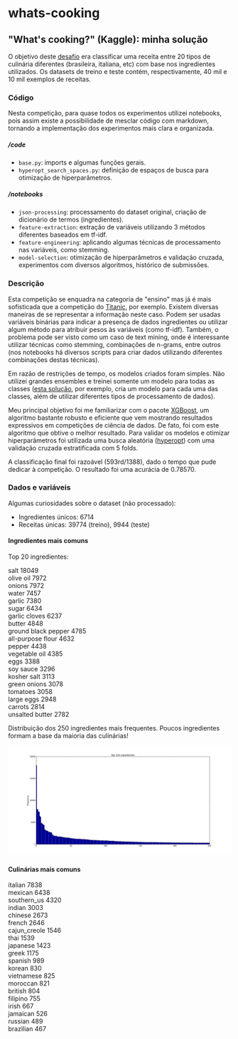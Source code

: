 # whats-cooking

## "What's cooking?" (Kaggle): minha solução

O objetivo deste [desafio](https://www.kaggle.com/) era classificar uma receita entre 20 tipos de culinária diferentes (brasileira, italiana, etc) com base nos ingredientes utilizados. Os datasets de treino e teste contém, respectivamente, 40 mil e 10 mil exemplos de receitas.   

### Código

Nesta competição, para quase todos os experimentos utilizei notebooks, pois assim existe a possibilidade de mesclar código com markdown, tornando a implementação dos experimentos mais clara e organizada.

##### /code
* `base.py`: imports e algumas funções gerais.
* `hyperopt_search_spaces.py`: definição de espaços de busca para otimização de hiperparâmetros.

##### /notebooks

* `json-processing`: processamento do dataset original, criação de dicionário de termos (ingredientes).
* `feature-extraction`: extração de variáveis utilizando 3 métodos diferentes baseados em tf-idf.
* `feature-engineering`: aplicando algumas técnicas de processamento nas variáveis, como stemming.
* `model-selection`: otimização de hiperparâmetros e validação cruzada, experimentos com diversos algoritmos, histórico de submissões.
   
### Descrição

Esta competição se enquadra na categoria de "ensino" mas já é mais sofisticada que a competição do [Titanic](https://www.kaggle.com/c/titanic), por exemplo.
Existem diversas maneiras de se representar a informação neste caso. Podem ser usadas variáveis binárias para indicar a presença de dados ingredientes ou utilizar algum método para atribuir pesos às variáveis (como tf-idf). Também, o problema pode ser visto como um caso de text mining, onde é interessante utilizar técnicas como stemming, combinações de n-grams, entre outros (nos notebooks há diversos scripts para criar dados utilizando diferentes combinações destas técnicas). 

Em razão de restrições de tempo, os modelos criados foram simples. Não utilizei grandes ensembles e treinei somente um modelo para todas as classes ([esta solução](https://github.com/dmcgarry/kaggle_cooking), por exemplo, cria um modelo para cada uma das classes, além de utilizar diferentes tipos de processamento de dados).

Meu principal objetivo foi me familiarizar com o pacote [XGBoost](https://github.com/dmlc/xgboost), um algoritmo bastante robusto e eficiente que vem mostrando resultados expressivos em competições de ciência de dados. De fato, foi com este algoritmo que obtive o melhor resultado. Para validar os modelos e otimizar hiperparâmetros foi utilizada uma busca aleatória ([hyperopt](https://github.com/hyperopt/hyperopt)) com uma validação cruzada estratificada com 5 folds.

A classificação final foi razoável (593rd/1388), dado o tempo que pude dedicar à competição. O resultado foi uma acurácia de 0.78570.

### Dados e variáveis

Algumas curiosidades sobre o dataset (não processado):

* Ingredientes únicos: 6714 
* Receitas únicas: 39774 (treino), 9944 (teste)

#### Ingredientes mais comuns

Top 20 ingredientes:

salt 18049 <br>
olive oil 7972 <br>
onions 7972 <br>
water 7457 <br>
garlic 7380 <br>
sugar 6434 <br>
garlic cloves 6237 <br>
butter 4848 <br>
ground black pepper 4785 <br>
all-purpose flour 4632 <br>
pepper 4438 <br>
vegetable oil 4385 <br>
eggs 3388 <br>
soy sauce 3296 <br>
kosher salt 3113 <br>
green onions 3078 <br>
tomatoes 3058 <br>
large eggs 2948 <br>
carrots 2814 <br>
unsalted butter 2782 

Distribuição dos 250 ingredientes mais frequentes. Poucos ingredientes formam a base da maioria das culinárias!

![](https://github.com/gdmarmerola/whats-cooking/blob/master/figs/ingred-freqs.png)

#### Culinárias mais comuns

italian         7838 <br>
mexican         6438 <br>
southern_us     4320 <br>
indian          3003 <br>
chinese         2673 <br>
french          2646 <br>
cajun_creole    1546 <br>
thai            1539 <br>
japanese        1423 <br>
greek           1175 <br>
spanish          989 <br>
korean           830 <br>
vietnamese       825 <br>
moroccan         821 <br>
british          804 <br>
filipino         755 <br>
irish            667 <br> 
jamaican         526 <br>
russian          489 <br>
brazilian        467 <br>

